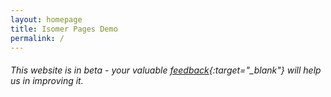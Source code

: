 ```yaml
---
layout: homepage
title: Isomer Pages Demo
permalink: /
---
```

<!-- Type your notification here - the notification bar will not appear if this is empty. For other changes, refer to _data/homepage.yml to edit the homepage -->
###### This website is in beta - your valuable [feedback](https://form.sg/#!/forms/govtech/5a9ce876b3a3b6006e6b8335){:target="_blank"} will help us in improving it.

<script>
  function addReadMore() {
    var sgPara = document.querySelector('.bp-section:nth-of-type(3) .row.is-hidden-mobile.is-hidden-tablet-only p:nth-of-type(2)');
    var extraSGOnDesktop = document.createElement('div');
    extraSGOnDesktop.setAttribute('class','para-extension');
    extraSGOnDesktop.innerHTML=`<p>The Singapore component of the exhibition showcases 173 photographs from the 1880s to the 1960s, mainly drawn from the collections of the National Library and the National Archives of Singapore, both institutions under the National Library Board of Singapore. The exhibition comprises six sections – Places of Power and Worship, A Tropical Metropolis, All Walks of Life, Colourful Customs, Centres of Commerce, and A City in Motion. It transports the viewer to early Singapore, featuring its varied architecture, lively streetscapes, cosmopolitan society, and multi-cultural customs.</p>`;
    var readMoreButton = document.createElement('div');
    readMoreButton.innerHTML = 'Read More..';
    readMoreButton.setAttribute('class','read-more-button');
    readMoreButton.setAttribute('id','read-more-sg');
    sgPara.parentNode.insertBefore( extraSGOnDesktop, sgPara.nextSibling );
    extraSGOnDesktop.parentNode.insertBefore( readMoreButton, extraSGOnDesktop.nextSibling );
  /**/
    var sgParaTab = document.querySelector('.bp-section:nth-of-type(3) .row.is-hidden-mobile.is-hidden-desktop p:nth-of-type(2)');
    var extraSGOnTab = document.createElement('div');
    extraSGOnTab.setAttribute('class','para-extension');
    extraSGOnTab.innerHTML=`<p>The Singapore component of the exhibition showcases 173 photographs from the 1880s to the 1960s, mainly drawn from the collections of the National Library and the National Archives of Singapore, both institutions under the National Library Board of Singapore. The exhibition comprises six sections – Places of Power and Worship, A Tropical Metropolis, All Walks of Life, Colourful Customs, Centres of Commerce, and A City in Motion. It transports the viewer to early Singapore, featuring its varied architecture, lively streetscapes, cosmopolitan society, and multi-cultural customs.</p>`;
    var readMoreButtonTab = document.createElement('div');
    readMoreButtonTab.innerHTML = 'Read More..';
    readMoreButtonTab.setAttribute('class','read-more-button');
    readMoreButtonTab.setAttribute('id','read-more-sg-tab');
    sgParaTab.parentNode.insertBefore( extraSGOnTab, sgParaTab.nextSibling );
    extraSGOnTab.parentNode.insertBefore( readMoreButtonTab, extraSGOnTab.nextSibling );
  /**/
    var sgParaMob = document.querySelector('.bp-section:nth-of-type(3) .row.is-hidden-desktop.is-hidden-tablet-only p:nth-of-type(2)');
    var extraSGOnMob = document.createElement('div');
    extraSGOnMob.setAttribute('class','para-extension');
    extraSGOnMob.innerHTML=`<p>The Singapore component of the exhibition showcases 173 photographs from the 1880s to the 1960s, mainly drawn from the collections of the National Library and the National Archives of Singapore, both institutions under the National Library Board of Singapore. The exhibition comprises six sections – Places of Power and Worship, A Tropical Metropolis, All Walks of Life, Colourful Customs, Centres of Commerce, and A City in Motion. It transports the viewer to early Singapore, featuring its varied architecture, lively streetscapes, cosmopolitan society, and multi-cultural customs.</p>`;
    var readMoreButtonMob = document.createElement('div');
    readMoreButtonMob.innerHTML = 'Read More..';
    readMoreButtonMob.setAttribute('class','read-more-button');
    readMoreButtonMob.setAttribute('id','read-more-sg-mob');
    sgParaMob.parentNode.insertBefore( extraSGOnMob, sgParaMob.nextSibling );
    extraSGOnMob.parentNode.insertBefore( readMoreButtonMob, extraSGOnMob.nextSibling );
  
  }
  
  function expandSG(){
    var expandButton = document.getElementsByClassName('read-more-button');
    var hiddenPara = document.getElementsByClassName('para-extension');
    /*expandButton[0].addEventListener('click', function(){hiddenPara[0].classList.toggle('show-this-para');
                                                           expandButton[0].classList.toggle('show-less');
                                                           });
    expandButton[1].addEventListener('click', function(){hiddenPara[1].classList.toggle('show-this-para');
                                                           expandButton[1].classList.toggle('show-less');
                                                           });
    expandButton[2].addEventListener('click', function(){hiddenPara[2].classList.toggle('show-this-para');
                                                           expandButton[2].classList.toggle('show-less');
                                                           });*/
    var i;
    for (i = 0 ; i<hiddenPara.length ; i++ ) {
      var toHiddenPara = document.getElementsByClassName('para-extension')[i];
      var toExpandButton = document.getElementsByClassName('read-more-button')[i];
      toExpandButton.addEventListener('click', function(){toHiddenPara.classList.toggle('show-this-para');
                                                           toExpandButton.classList.toggle('show-less');
                                                           });
    }
  }
  
  
  window.onload = function() {addReadMore();expandSG();};
</script>
